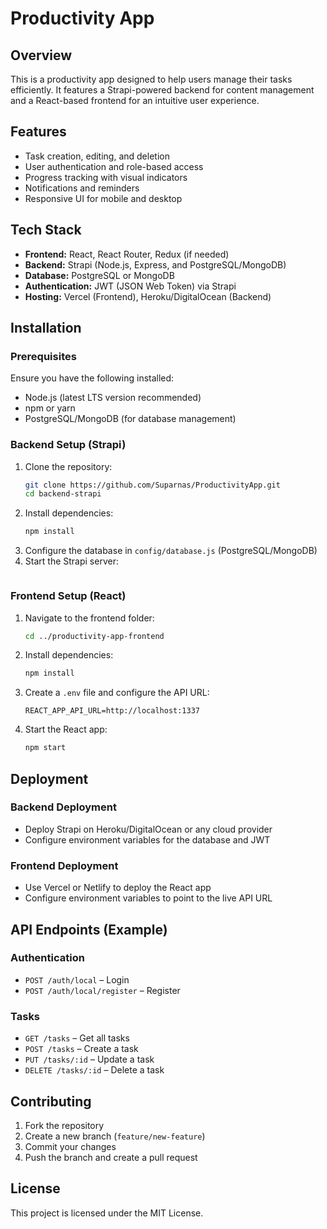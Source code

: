 # Productivity App

## Overview
This is a productivity app designed to help users manage their tasks efficiently. It features a Strapi-powered backend for content management and a React-based frontend for an intuitive user experience.

## Features
- Task creation, editing, and deletion
- User authentication and role-based access
- Progress tracking with visual indicators
- Notifications and reminders
- Responsive UI for mobile and desktop

## Tech Stack
- **Frontend:** React, React Router, Redux (if needed)
- **Backend:** Strapi (Node.js, Express, and PostgreSQL/MongoDB)
- **Database:** PostgreSQL or MongoDB
- **Authentication:** JWT (JSON Web Token) via Strapi
- **Hosting:** Vercel (Frontend), Heroku/DigitalOcean (Backend)

## Installation
### Prerequisites
Ensure you have the following installed:
- Node.js (latest LTS version recommended)
- npm or yarn
- PostgreSQL/MongoDB (for database management)

### Backend Setup (Strapi)
1. Clone the repository:
   ```bash
   git clone https://github.com/Suparnas/ProductivityApp.git
   cd backend-strapi
   ```
2. Install dependencies:
   ```bash
   npm install
   ```
3. Configure the database in `config/database.js` (PostgreSQL/MongoDB)
4. Start the Strapi server:
   ```bash
   ```

### Frontend Setup (React)
1. Navigate to the frontend folder:
   ```bash
   cd ../productivity-app-frontend
   ```
2. Install dependencies:
   ```bash
   npm install
   ```
3. Create a `.env` file and configure the API URL:
   ```env
   REACT_APP_API_URL=http://localhost:1337
   ```
4. Start the React app:
   ```bash
   npm start
   ```

## Deployment
### Backend Deployment
- Deploy Strapi on Heroku/DigitalOcean or any cloud provider
- Configure environment variables for the database and JWT

### Frontend Deployment
- Use Vercel or Netlify to deploy the React app
- Configure environment variables to point to the live API URL

## API Endpoints (Example)
### Authentication
- `POST /auth/local` – Login
- `POST /auth/local/register` – Register

### Tasks
- `GET /tasks` – Get all tasks
- `POST /tasks` – Create a task
- `PUT /tasks/:id` – Update a task
- `DELETE /tasks/:id` – Delete a task

## Contributing
1. Fork the repository
2. Create a new branch (`feature/new-feature`)
3. Commit your changes
4. Push the branch and create a pull request

## License
This project is licensed under the MIT License.